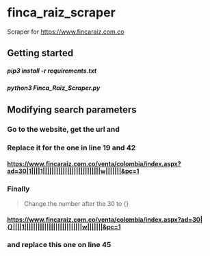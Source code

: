 # finca_raiz_scraper
Scraper for https://www.fincaraiz.com.co

## Getting started
##### pip3 install -r requirements.txt
#####
##### python3 Finca_Raiz_Scraper.py

## Modifying search parameters
### Go to the website, get the url and
### Replace it for the one in line 19 and 42
#### https://www.fincaraiz.com.co/venta/colombia/index.aspx?ad=30|1||||1||||||||||||||||||||||||||w|||||||&pc=1

### Finally
>Change the number after the 30 to {}
#### https://www.fincaraiz.com.co/venta/colombia/index.aspx?ad=30|{}||||1||||||||||||||||||||||||||w|||||||&pc=1
### and replace this one on line 45
